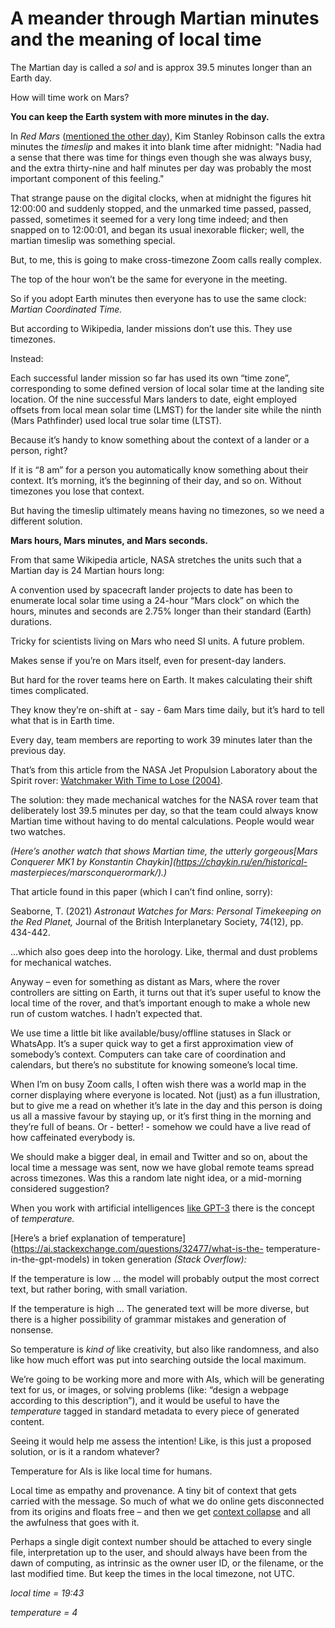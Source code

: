 # A meander through Martian minutes and the meaning of local time

The Martian day is called a _sol_ and is approx 39.5 minutes longer than an
Earth day.

How will time work on Mars?

**You can keep the Earth system with more minutes in the day.**

In _Red Mars_ ([mentioned the other day](/home/2022/01/12/winter)), Kim
Stanley Robinson calls the extra minutes the _timeslip_ and makes it into
blank time after midnight: "Nadia had a sense that there was time for things
even though she was always busy, and the extra thirty-nine and half minutes
per day was probably the most important component of this feeling."

That strange pause on the digital clocks, when at midnight the figures hit
12:00:00 and suddenly stopped, and the unmarked time passed, passed, passed,
sometimes it seemed for a very long time indeed; and then snapped on to
12:00:01, and began its usual inexorable flicker; well, the martian timeslip
was something special.

But, to me, this is going to make cross-timezone Zoom calls really complex.

The top of the hour won’t be the same for everyone in the meeting.

So if you adopt Earth minutes then everyone has to use the same clock:
_Martian Coordinated Time._

But according to Wikipedia, lander missions don’t use this. They use
timezones.

Instead:

Each successful lander mission so far has used its own “time zone”,
corresponding to some defined version of local solar time at the landing site
location. Of the nine successful Mars landers to date, eight employed offsets
from local mean solar time (LMST) for the lander site while the ninth (Mars
Pathfinder) used local true solar time (LTST).

Because it’s handy to know something about the context of a lander or a
person, right?

If it is “8 am” for a person you automatically know something about their
context. It’s morning, it’s the beginning of their day, and so on. Without
timezones you lose that context.

But having the timeslip ultimately means having no timezones, so we need a
different solution.

**Mars hours, Mars minutes, and Mars seconds.**

From that same Wikipedia article, NASA stretches the units such that a Martian
day is 24 Martian hours long:

A convention used by spacecraft lander projects to date has been to enumerate
local solar time using a 24-hour “Mars clock” on which the hours, minutes and
seconds are 2.75% longer than their standard (Earth) durations.

Tricky for scientists living on Mars who need SI units. A future problem.

Makes sense if you’re on Mars itself, even for present-day landers.

But hard for the rover teams here on Earth. It makes calculating their shift
times complicated.

They know they’re on-shift at - say - 6am Mars time daily, but it’s hard to
tell what that is in Earth time.

Every day, team members are reporting to work 39 minutes later than the
previous day.

That’s from this article from the NASA Jet Propulsion Laboratory about the
Spirit rover: [Watchmaker With Time to Lose
(2004)](https://mars.nasa.gov/mer/spotlight/spirit/a3_20040108.html).

The solution: they made mechanical watches for the NASA rover team that
deliberately lost 39.5 minutes per day, so that the team could always know
Martian time without having to do mental calculations. People would wear two
watches.

_(Here’s another watch that shows Martian time, the utterly gorgeous[Mars
Conquerer MK1 by Konstantin Chaykin](https://chaykin.ru/en/historical-
masterpieces/marsconquerormark/).)_

That article found in this paper (which I can’t find online, sorry):

Seaborne, T. (2021) _Astronaut Watches for Mars: Personal Timekeeping on the
Red Planet,_ Journal of the British Interplanetary Society, 74(12), pp.
434-442.

…which also goes deep into the horology. Like, thermal and dust problems for
mechanical watches.

Anyway – even for something as distant as Mars, where the rover controllers
are sitting on Earth, it turns out that it’s super useful to know the local
time of the rover, and that’s important enough to make a whole new run of
custom watches. I hadn’t expected that.

We use time a little bit like available/busy/offline statuses in Slack or
WhatsApp. It’s a super quick way to get a first approximation view of
somebody’s context. Computers can take care of coordination and calendars, but
there’s no substitute for knowing someone’s local time.

When I’m on busy Zoom calls, I often wish there was a world map in the corner
displaying where everyone is located. Not (just) as a fun illustration, but to
give me a read on whether it’s late in the day and this person is doing us all
a massive favour by staying up, or it’s first thing in the morning and they’re
full of beans. Or - better! - somehow we could have a live read of how
caffeinated everybody is.

We should make a bigger deal, in email and Twitter and so on, about the local
time a message was sent, now we have global remote teams spread across
timezones. Was this a random late night idea, or a mid-morning considered
suggestion?

When you work with artificial intelligences [like
GPT-3](/home/2020/09/04/idea_machine) there is the concept of _temperature._

[Here’s a brief explanation of
temperature](https://ai.stackexchange.com/questions/32477/what-is-the-
temperature-in-the-gpt-models) in token generation _(Stack Overflow):_

If the temperature is low … the model will probably output the most correct
text, but rather boring, with small variation.

If the temperature is high … The generated text will be more diverse, but
there is a higher possibility of grammar mistakes and generation of nonsense.

So temperature is _kind of_ like creativity, but also like randomness, and
also like how much effort was put into searching outside the local maximum.

We’re going to be working more and more with AIs, which will be generating
text for us, or images, or solving problems (like: “design a webpage according
to this description”), and it would be useful to have the _temperature_ tagged
in standard metadata to every piece of generated content.

Seeing it would help me assess the intention! Like, is this just a proposed
solution, or is it a random whatever?

Temperature for AIs is like local time for humans.

Local time as empathy and provenance. A tiny bit of context that gets carried
with the message. So much of what we do online gets disconnected from its
origins and floats free – and then we get [context
collapse](https://www.rewire.org/context-collapse-online/) and all the
awfulness that goes with it.

Perhaps a single digit context number should be attached to every single file,
interpretation up to the user, and should always have been from the dawn of
computing, as intrinsic as the owner user ID, or the filename, or the last
modified time. But keep the times in the local timezone, not UTC.

_local time = 19:43_

_temperature = 4_
